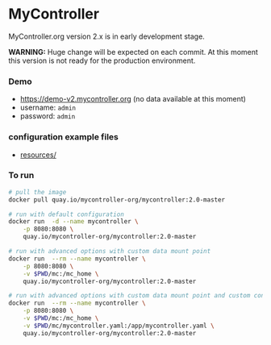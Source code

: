 # MyController

MyController.org version 2.x is in early development stage.

**WARNING:** Huge change will be expected on each commit. At this moment this version is not ready for the production environment.

### Demo
* https://demo-v2.mycontroller.org (no data available at this moment)
* username: `admin`
* password: `admin`

### configuration example files
* [resources/](resources/)

### To run
```bash
# pull the image
docker pull quay.io/mycontroller-org/mycontroller:2.0-master

# run with default configuration
docker run  -d --name mycontroller \
    -p 8080:8080 \
    quay.io/mycontroller-org/mycontroller:2.0-master

# run with advanced options with custom data mount point
docker run  --rm --name mycontroller \
    -p 8080:8080 \
    -v $PWD/mc:/mc_home \
    quay.io/mycontroller-org/mycontroller:2.0-master

# run with advanced options with custom data mount point and custom configuration options
docker run  --rm --name mycontroller \
    -p 8080:8080 \
    -v $PWD/mc:/mc_home \
    -v $PWD/mc/mycontroller.yaml:/app/mycontroller.yaml \
    quay.io/mycontroller-org/mycontroller:2.0-master
```
